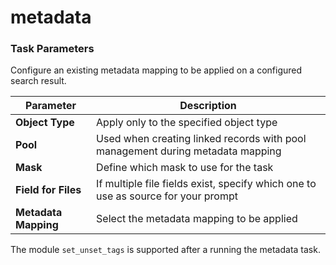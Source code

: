 # metadata

### Task Parameters

Configure an existing metadata mapping to be applied on a configured search result.

| Parameter            | Description                                                                       |
| -------------------- | --------------------------------------------------------------------------------- |
| **Object Type**      | Apply only to the specified object type                                           |
| **Pool**             | Used when creating linked records with pool management during metadata mapping    |
| **Mask**             | Define which mask to use for the task                                             |
| **Field for Files**  | If multiple file fields exist, specify which one to use as source for your prompt |
| **Metadata Mapping** | Select the metadata mapping to be applied                                         |

The module `set_unset_tags`  is supported after a running the metadata task.

